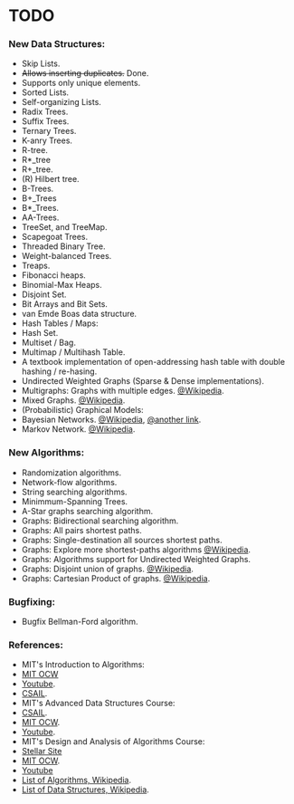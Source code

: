 # TODO

### New Data Structures:

 * Skip Lists.
  * ~~Allows inserting duplicates.~~ Done.
  * Supports only unique elements.
 * Sorted Lists.
 * Self-organizing Lists.
 * Radix Trees.
 * Suffix Trees.
 * Ternary Trees.
 * K-anry Trees.
 * R-tree.
 * R*_tree
 * R+_tree.
 * (R) Hilbert tree.
 * B-Trees.
 * B+_Trees
 * B*_Trees.
 * AA-Trees.
 * TreeSet, and TreeMap.
 * Scapegoat Trees.
 * Threaded Binary Tree.
 * Weight-balanced Trees.
 * Treaps.
 * Fibonacci heaps.
 * Binomial-Max Heaps.
 * Disjoint Set.
 * Bit Arrays and Bit Sets.
 * van Emde Boas data structure.
 * Hash Tables / Maps:
  * Hash Set.
  * Multiset / Bag.
  * Multimap / Multihash Table.
  * A textbook implementation of open-addressing hash table with double hashing / re-hasing.
 * Undirected Weighted Graphs (Sparse & Dense implementations).
 * Multigraphs: Graphs with multiple edges. [@Wikipedia](https://en.wikipedia.org/wiki/Multigraph).
 * Mixed Graphs. [@Wikipedia](https://en.wikipedia.org/wiki/Mixed_graph).
 * (Probabilistic) Graphical Models:
  * Bayesian Networks. [@Wikipedia](https://en.wikipedia.org/wiki/Bayesian_network), [@another link](https://en.wikipedia.org/wiki/Dynamic_Bayesian_network).
  * Markov Network. [@Wikipedia](https://en.wikipedia.org/wiki/Markov_random_field).

### New Algorithms:

 * Randomization algorithms.
 * Network-flow algorithms.
 * String searching algorithms.
 * Minimmum-Spanning Trees.
 * A-Star graphs searching algorithm.
 * Graphs: Bidirectional searching algorithm.
 * Graphs: All pairs shortest paths.
 * Graphs: Single-destination all sources shortest paths.
 * Graphs: Explore more shortest-paths algorithms [@Wikipedia](https://en.wikipedia.org/wiki/Shortest_path_problem).
 * Graphs: Algorithms support for Undirected Weighted Graphs.
 * Graphs: Disjoint union of graphs. [@Wikipedia](https://en.wikipedia.org/wiki/Graph_(mathematics)#Operations_on_graphs).
 * Graphs: Cartesian Product of graphs. [@Wikipedia](https://en.wikipedia.org/wiki/Cartesian_product_of_graphs).
 
### Bugfixing:

 * Bugfix Bellman-Ford algorithm.
 
### References:

* MIT's Introduction to Algorithms:
 * [MIT OCW](http://ocw.mit.edu/courses/electrical-engineering-and-computer-science/6-006-introduction-to-algorithms-fall-2011/)
 * [Youtube](https://www.youtube.com/playlist?list=PLUl4u3cNGP61Oq3tWYp6V_F-5jb5L2iHb).
 * [CSAIL](http://courses.csail.mit.edu/6.006/fall11/notes.shtml).
* MIT's Advanced Data Structures Course:
 * [CSAIL](https://courses.csail.mit.edu/6.851/).
 * [MIT OCW](http://ocw.mit.edu/courses/electrical-engineering-and-computer-science/6-851-advanced-data-structures-spring-2012/).
 * [Youtube](https://www.youtube.com/playlist?list=PLUl4u3cNGP61hsJNdULdudlRL493b-XZf).
* MIT's Design and Analysis of Algorithms Course:
 * [Stellar Site](http://stellar.mit.edu/S/course/6/sp15/6.046J/materials.html)
 * [MIT OCW](http://ocw.mit.edu/courses/electrical-engineering-and-computer-science/6-046j-design-and-analysis-of-algorithms-spring-2012/).
 * [Youtube](https://www.youtube.com/playlist?list=PL8B24C31197EC371C)
* [List of Algorithms, Wikipedia](https://en.wikipedia.org/wiki/List_of_algorithms).
* [List of Data Structures, Wikipedia](https://en.wikipedia.org/wiki/List_of_data_structures).
